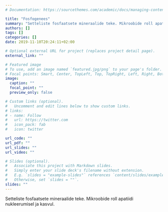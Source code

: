 ```yaml
---
# Documentation: https://sourcethemes.com/academic/docs/managing-content/

title: "Fosfogenees"
summary: "Setteliste fosfaatsete mineraalide teke. Mikroobide roll apatiidi nukleerumisel ja kasvul."
authors: []
tags: []
categories: []
date: 2019-11-10T20:24:11+02:00

# Optional external URL for project (replaces project detail page).
external_link: ""

# Featured image
# To use, add an image named `featured.jpg/png` to your page's folder.
# Focal points: Smart, Center, TopLeft, Top, TopRight, Left, Right, BottomLeft, Bottom, BottomRight.
image:
  caption: ""
  focal_point: ""
  preview_only: false

# Custom links (optional).
#   Uncomment and edit lines below to show custom links.
# links:
# - name: Follow
#   url: https://twitter.com
#   icon_pack: fab
#   icon: twitter

url_code: ""
url_pdf: ""
url_slides: ""
url_video: ""

# Slides (optional).
#   Associate this project with Markdown slides.
#   Simply enter your slide deck's filename without extension.
#   E.g. `slides = "example-slides"` references `content/slides/example-slides.md`.
#   Otherwise, set `slides = ""`.
slides: ""
---
```


Setteliste fosfaatsete mineraalide teke. Mikroobide roll apatiidi nukleerumisel ja kasvul.
